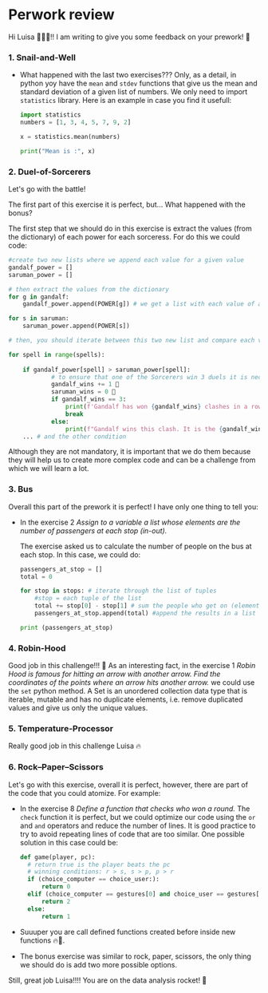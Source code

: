 # Perwork review

Hi Luisa 🙋🏻‍♀️!! I am writing to give you some feedback on your prework! 🚀

### 1. Snail-and-Well

- What happened with the last two exercises??? Only, as a detail, in python yoy have the `mean` and `stdev` functions that give us the mean and standard deviation of a given list of numbers. We only need to import `statistics` library. Here is an example in case you find it usefull:
    ```python
    import statistics
    numbers = [1, 3, 4, 5, 7, 9, 2]
    
    x = statistics.mean(numbers)
    
    print("Mean is :", x)
    ```

### 2. Duel-of-Sorcerers

Let's go with the battle! 

The first part of this exercise it is perfect, but... What happened with the bonus? 

The first step that we should do in this exercise is extract the values (from the dictionary) of each power for each sorceress. For do this we could code: 

```python
#create two new lists where we append each value for a given value
gandalf_power = []
saruman_power = []

# then extract the values from the dictionary
for g in gandalf:
    gandalf_power.append(POWER[g]) # we get a list with each value of a given power for gandalf

for s in saruman:
    saruman_power.append(POWER[s])

# then, you should iterate between this two new list and compare each value in gandalf_power and saruman_power. 

for spell in range(spells):
    
    if gandalf_power[spell] > saruman_power[spell]:
            # to ensure that one of the Sorcerers win 3 duels it is necessaty to reset the counter 
            gandalf_wins += 1 🚨
            saruman_wins = 0 🚨
            if gandalf_wins == 3:
                print(f'Gandalf has won {gandalf_wins} clashes in a row, he is the winner of the battle!\n')
                break
            else:
                print(f"Gandalf wins this clash. It is the {gandalf_wins} victory in a row!\nSaruman's wins are reset to 0.\n")
    ... # and the other condition
```

Although they are not mandatory, it is important that we do them because they will help us to create more complex code and can be a challenge from which we will learn a lot.

### 3. Bus

Overall this part of the prework it is perfect! I have only one thing to tell you:

- In the exercise 2 *Assign to a variable a list whose elements are the number of passengers at each stop (in-out).*

    The exercise asked us to calculate the number of people on the bus at each stop. In this case, we could do:

    ```python
    passengers_at_stop = [] 
    total = 0

    for stop in stops: # iterate through the list of tuples
        #stop = each tuple of the list
        total += stop[0] - stop[1] # sum the people who get on (element zero of each tuple (stop[0])) at each stop and subtract those who get off (element one of each tuple (stop[1])).
        passengers_at_stop.append(total) #append the results in a list
    
    print (passengers_at_stop)
    ```

### 4. Robin-Hood

Good job in this challenge!!! 💪 As an interesting fact, in the exercise 1 *Robin Hood is famous for hitting an arrow with another arrow. Find the coordinates of the points where an arrow hits another arrow.* we could use the `set` python method. A Set is an unordered collection data type that is iterable, mutable and has no duplicate elements, i.e. remove duplicated values and give us only the unique values. 

### 5. Temperature-Processor

Really good job in this challenge Luisa 🔥

### 6. Rock–Paper–Scissors

Let's go with this exercise, overall it is perfect, however, there are part of the code that you could atomize. For example: 
- In the exercise 8 *Define a function that checks who won a round.* 
  The `check` function it is perfect, but we could optimize our code using the `or` and `and` operators and reduce the number of lines. It is good practice to try to avoid repeating lines of code that are too similar. One possible solution in this case could be: 

  ```python
  def game(player, pc):
    # return true is the player beats the pc
    # winning conditions: r > s, s > p, p > r
    if (choice_computer == choice_user:): 
        return 0
    elif (choice_computer == gestures[0] and choice_user == gestures[1]) or (choice_computer == gestures[1] and choice_user == gestures[2]) or (choice_computer == gestures[2] and choice_user == gestures[0]):
        return 2
    else: 
        return 1
  ```
- Suuuper you are call defined functions created before inside new functions 🔥🎉. 

- The bonus exercise was similar to rock, paper, scissors, the only thing we should do is add two more possible options. 

Still, great job Luisa!!!! You are on the data analysis rocket! 🚀
